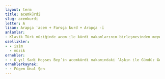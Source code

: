 ```yaml
---
layout: term
title: acemkürdi
slug: acemkurdi
letter: A
lisan: Arapça ʿacem + Farsça kurd + Arapça -ī
anlamlar:
- Klasik Türk müziğinde acem ile kürdi makamlarının birleşmesinden meydana gelen birleşik bir makam
ozellikler:
- - isim
  - müzik
ornekler:
- - O yıl Sadi Hoşses Bey’in acemkürdi makamındaki ‘Aşkın ile Gündüz Gece Giryan Efendim’ şarkısı çok moda idi.
orneklerkaynak:
- - Fügen Ünal Şen
---
```

